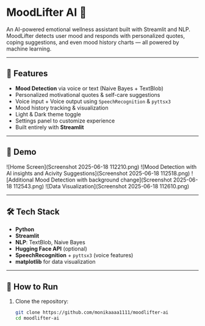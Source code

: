 # MoodLifter AI 🤖

An AI-powered emotional wellness assistant built with Streamlit and NLP.  
MoodLifter detects user mood and responds with personalized quotes, coping suggestions, and even mood history charts — all powered by machine learning.

---

## 🌟 Features

-  **Mood Detection** via voice or text (Naive Bayes + TextBlob)
-  Personalized motivational quotes & self-care suggestions
-  Voice input + Voice output using `SpeechRecognition` & `pyttsx3`
-  Mood history tracking & visualization
-  Light & Dark theme toggle
-  Settings panel to customize experience
-  Built entirely with **Streamlit**

---

## 📸 Demo
![Home Screen](Screenshot 2025-06-18 112210.png)
![Mood Detection with AI insights and Acivity Suggestions](Screenshot 2025-06-18 112518.png)
![Additional Mood Detection with background change](Screenshot 2025-06-18 112543.png)
![Data Visualization](Screenshot 2025-06-18 112610.png)

---

## 🛠️ Tech Stack

- **Python**
- **Streamlit**
- **NLP**: TextBlob, Naive Bayes
- **Hugging Face API** (optional)
- **SpeechRecognition** + `pyttsx3` (voice features)
- **matplotlib** for data visualization

---

## 🧪 How to Run

1. Clone the repository:
   ```bash
   git clone https://github.com/monikaaaa1111/moodlifter-ai
   cd moodlifter-ai
